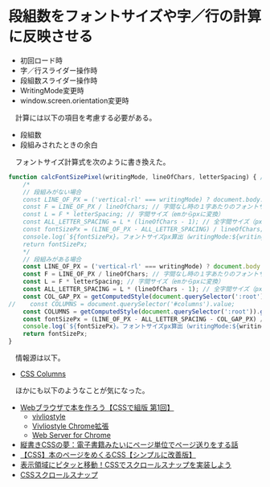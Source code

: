 # 段組数をフォントサイズや字／行の計算に反映させる

* 初回ロード時
* 字／行スライダー操作時
* 段組数スライダー操作時
* WritingMode変更時
* window.screen.orientation変更時

　計算には以下の項目を考慮する必要がある。

* 段組数
* 段組みされたときの余白

　フォントサイズ計算式を次のように書き換えた。

```javascript
function calcFontSizePixel(writingMode, lineOfChars, letterSpacing) { // フォントサイズをピクセル単位で算出する
    /*
    // 段組みがない場合
    const LINE_OF_PX = ('vertical-rl' === writingMode) ? document.body.clientHeight : document.body.clientWidth; // １行の表示領域
    const F = LINE_OF_PX / lineOfChars; // 字間なし時の１字あたりのフォントサイズ
    const L = F * letterSpacing; // 字間サイズ（emからpxに変換）
    const ALL_LETTER_SPACING = L * (lineOfChars - 1); // 全字間サイズ（px）
    const fontSizePx = (LINE_OF_PX - ALL_LETTER_SPACING) / lineOfChars; // 入力した字／行と字間からピクセル単位でフォントサイズを算出する
    console.log(`${fontSizePx}。フォントサイズpx算出（writingMode:${writingMode}, lineOfChars:${lineOfChars}, letterSpacing:${letterSpacing}）。(１行の表示領域 - 全字間サイズ) / １行の字数\n＝((clientHeight or clientWidth) - ((字間なし字の１字あたりのフォントサイズpx * 字間em) * (１行の字数 - 1)) / １行の字数\n＝(${LINE_OF_PX} - ${ALL_LETTER_SPACING}) / ${lineOfChars}`);
    return fontSizePx;
    */
    // 段組みがある場合
    const LINE_OF_PX = ('vertical-rl' === writingMode) ? document.body.clientHeight : document.body.clientWidth; // １行の表示領域
    const F = LINE_OF_PX / lineOfChars; // 字間なし時の１字あたりのフォントサイズ
    const L = F * letterSpacing; // 字間サイズ（emからpxに変換）
    const ALL_LETTER_SPACING = L * (lineOfChars - 1); // 全字間サイズ（px）
    const COL_GAP_PX = getComputedStyle(document.querySelector(':root')).getPropertyValue('--column-gap-px') || (FontSizePx * 2);
//    const COLUMNS = document.querySelector('#columns').value;
    const COLUMNS = getComputedStyle(document.querySelector(':root')).getPropertyValue('--columns');
    const fontSizePx = (LINE_OF_PX - ALL_LETTER_SPACING - COL_GAP_PX) / (lineOfChars * COLUMNS); // 入力した字／行と字間からピクセル単位でフォントサイズを算出する
    console.log(`${fontSizePx}。フォントサイズpx算出（writingMode:${writingMode}, LINE_OF_PX:${LINE_OF_PX}, ALL_LETTER_SPACING:${ALL_LETTER_SPACING}, columns:${COLUMNS}, COL_GAP_PX:${COL_GAP_PX}, lineOfChars:${lineOfChars}, letterSpacing:${letterSpacing}, ）。(１行の表示領域 - 全字間サイズ - 全段組余白px) / (１行の字数 * 段組数)\n＝((clientHeight or clientWidth) - ((字間なし字の１字あたりのフォントサイズpx * 字間em) * (１行の字数 - 1)) / １行の字数\n＝(${LINE_OF_PX} - ${ALL_LETTER_SPACING}) / ${lineOfChars}`);
    return fontSizePx;
}
```

　情報源は以下。

* [CSS Columns](https://developer.mozilla.org/ja/docs/Web/CSS/CSS_Columns)

　ほかにも以下のようなことが気になった。

* [Webブラウザで本を作ろう【CSSで組版 第1回】](https://www.ntt-tx.co.jp/column/dojo_review_blog/20180710/)
    * [vivliostyle](https://vivliostyle.org/)
    * [Vivliostyle Chrome拡張](https://chrome.google.com/webstore/detail/vivliostyle/ffeiildjegeigkbobbakjjmfeacadbne)
    * [Web Server for Chrome](https://chrome.google.com/webstore/detail/web-server-for-chrome/ofhbbkphhbklhfoeikjpcbhemlocgigb)
* [縦書きCSSの夢：電子書籍みたいにページ単位でページ送りをする話](https://qiita.com/rutan/items/4d038b8ed14c99040617)
* [【CSS】本のページをめくるCSS【シンプルに改善版】](https://little-strange.hatenablog.com/entry/2021/08/30/235839)
* [表示領域にピタッと移動！CSSでスクロールスナップを実装しよう](https://www.webcreatorbox.com/tech/scroll-snap)
* [CSSスクロールスナップ](https://developer.mozilla.org/ja/docs/Web/CSS/CSS_Scroll_Snap/Basic_concepts)


